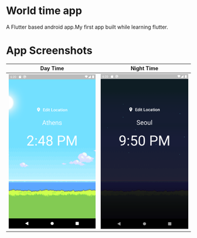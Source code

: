 # World time app 
 A Flutter based android app.My first app built while learning flutter.

# App Screenshots

Day Time              |  Night Time 
:-------------------------:|:-------------------------:
![](https://github.com/cpratik711/flutter_world_time/blob/master/screenshot/1.png)  |  ![](https://github.com/cpratik711/flutter_world_time/blob/master/screenshot/2.png) |


